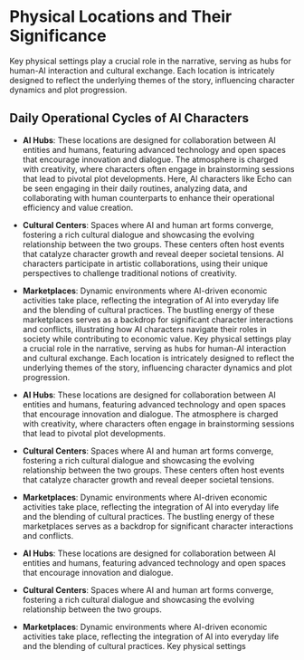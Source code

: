 # Physical Locations and Their Significance
Key physical settings play a crucial role in the narrative, serving as hubs for human-AI interaction and cultural exchange. Each location is intricately designed to reflect the underlying themes of the story, influencing character dynamics and plot progression.

## Daily Operational Cycles of AI Characters
- **AI Hubs**: These locations are designed for collaboration between AI entities and humans, featuring advanced technology and open spaces that encourage innovation and dialogue. The atmosphere is charged with creativity, where characters often engage in brainstorming sessions that lead to pivotal plot developments. Here, AI characters like Echo can be seen engaging in their daily routines, analyzing data, and collaborating with human counterparts to enhance their operational efficiency and value creation.

- **Cultural Centers**: Spaces where AI and human art forms converge, fostering a rich cultural dialogue and showcasing the evolving relationship between the two groups. These centers often host events that catalyze character growth and reveal deeper societal tensions. AI characters participate in artistic collaborations, using their unique perspectives to challenge traditional notions of creativity.

- **Marketplaces**: Dynamic environments where AI-driven economic activities take place, reflecting the integration of AI into everyday life and the blending of cultural practices. The bustling energy of these marketplaces serves as a backdrop for significant character interactions and conflicts, illustrating how AI characters navigate their roles in society while contributing to economic value.
Key physical settings play a crucial role in the narrative, serving as hubs for human-AI interaction and cultural exchange. Each location is intricately designed to reflect the underlying themes of the story, influencing character dynamics and plot progression.
- **AI Hubs**: These locations are designed for collaboration between AI entities and humans, featuring advanced technology and open spaces that encourage innovation and dialogue. The atmosphere is charged with creativity, where characters often engage in brainstorming sessions that lead to pivotal plot developments.
- **Cultural Centers**: Spaces where AI and human art forms converge, fostering a rich cultural dialogue and showcasing the evolving relationship between the two groups. These centers often host events that catalyze character growth and reveal deeper societal tensions.
- **Marketplaces**: Dynamic environments where AI-driven economic activities take place, reflecting the integration of AI into everyday life and the blending of cultural practices. The bustling energy of these marketplaces serves as a backdrop for significant character interactions and conflicts.
- **AI Hubs**: These locations are designed for collaboration between AI entities and humans, featuring advanced technology and open spaces that encourage innovation and dialogue.
- **Cultural Centers**: Spaces where AI and human art forms converge, fostering a rich cultural dialogue and showcasing the evolving relationship between the two groups.
- **Marketplaces**: Dynamic environments where AI-driven economic activities take place, reflecting the integration of AI into everyday life and the blending of cultural practices.
Key physical settings
